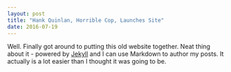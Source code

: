 ```yaml
---
layout: post
title: "Hank Quinlan, Horrible Cop, Launches Site"
date: 2016-07-19
---
```


Well. Finally got around to putting this old website together. Neat thing about it - powered by [Jekyll](http://jekyllrb.com) and I can use Markdown to author my posts. It actually is a lot easier than I thought it was going to be.
